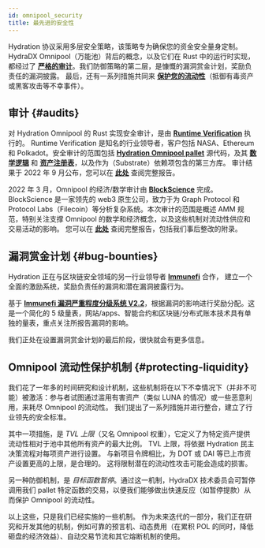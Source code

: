 ```yaml
---
id: omnipool_security
title: 最先进的安全性
---
```


Hydration 协议采用多层安全策略，该策略专为确保您的资金安全量身定制。HydraDX Omnipool（万能池）背后的概念，以及它们在 Rust 中的运行时实现，都经过了 **[严格的审计](#audits)**。我们防御策略的第二层，是慷慨的漏洞赏金计划，奖励负责任的漏洞披露。 最后，还有一系列措施共同来 **[保护您的流动性](#protecting-liquidity)**（抵御有毒资产或黑客攻击等不幸事件）。

## 审计 {#audits}

对 Hydration Omnipool 的 Rust 实现安全审计，是由 **[Runtime Verification](https://runtimeverification.com/)** 执行的。 Runtime Verification 是知名的行业领导者，客户包括 NASA、Ethereum 和 Polkadot。安全审计的范围包括 **[Hydration Omnipool pallet](https://github.com/galacticcouncil/HydraDX-node/blob/master/pallets/omnipool/src/)** 源代码，及其 **[数学逻辑](https://github.com/galacticcouncil/HydraDX-math/tree/main/src/omnipool)** 和 **[资产注册表](https://github.com/galacticcouncil/warehouse/tree/main/asset-registry)**，以及作为（Substrate）依赖项包含的第三方库。 审计结果于 2022 年 9 月公布，您可以在 **[此处](https://github.com/galacticcouncil/HydraDX-audit-reports/blob/main/220907-Runtime-Verification-Security-Audit.pdf)** 查阅完整报告。

2022 年 3 月，Omnipool 的经济/数学审计由 **[BlockScience](https://block.science/)** 完成。 BlockScience 是一家领先的 web3 原生公司，致力于为 Graph Protocol 和 Protocol Labs（Filecoin）等分析复杂系统。本次审计的范围是概述 AMM 规范，特别关注支撑 Omnipool 的数学和经济概念，以及这些机制对流动性供应和交易活动的影响。 您可以在 **[此处](https://github.com/galacticcouncil/HydraDX-audit-reports/blob/main/220322-BlockScience-Omnipool-Report%2Baddendum-by-HydraDX.pdf)** 查阅完整报告，包括我们事后整改的附录。

## 漏洞赏金计划 {#bug-bounties}

Hydration 正在与区块链安全领域的另一行业领导者 **[Immunefi](https://immunefi.com/)** 合作， 建立一个全面的激励系统，奖励负责任的漏洞和潜在漏洞披露行为。

基于 **[Immunefi 漏洞严重程度分级系统 V2.2](https://immunefi.com/immunefi-vulnerability-severity-classification-system-v2-2/)**，根据漏洞的影响进行奖励分配。这是一个简化的 5 级量表，网站/apps、智能合约和区块链/分布式账本技术具有单独的量表，重点关注所报告漏洞的影响。 

我们正处在设置漏洞赏金计划的最后阶段，很快就会有更多信息。

## Omnipool 流动性保护机制 {#protecting-liquidity}

我们花了一年多的时间研究和设计机制，这些机制将在以下不幸情况下（并非不可能）被激活：参与者试图通过滥用有害资产（类似 LUNA 的情况）或一些恶意利用，来耗尽 Omnipool 的流动性。 我们提出了一系列措施并进行整合，建立了行业领先的安全标准。

其中一项措施，是 *TVL 上限*（又名 Omnipool 权重），它定义了为特定资产提供流动性相对于池中其他所有资产的最大比例。 TVL 上限，将依据 Hydration 民主决策流程对每项资产进行设置。 与新项目令牌相比，为 DOT 或 DAI 等已上市资产设置更高的上限，是合理的。 这将限制潜在的流动性攻击可能会造成的损害。

另一种防御机制，是 *目标函数暂停*。通过这一机制，HydraDX 技术委员会可暂停调用我们 pallet 特定函数的交易，以便我们能够做出快速反应（如暂停提款）从而保护 Omnipool 的流动性。

以上这些，只是我们已经实施的一些机制。 作为未来迭代的一部分，我们正在研究和开发其他的机制，例如可靠的预言机、动态费用（在累积 POL 的同时，降低砸盘的经济效益）、自动交易节流和其它熔断机制的使用。

